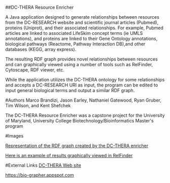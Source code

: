 ##DC-THERA Resource Enricher

A Java application designed to generate relationships between resources from the DC-RESEARCH website and scientific journal articles (Pubmed), proteins (Uniprot), and their associated relationships. 
For example, Pubmed articles are linked to associated LifeSkim concept terms (ie UMLS annotations), and proteins are linked to their Gene Ontology annotations, biological pathways (Reactome, Pathway Interaction DB),and other databases (KEGG, array express).

The resulting RDF graph provides novel relationships between resources and can graphically viewed using a number of tools such as RelFinder, Cytoscape, RDF viewer, etc.

While the application utilizes the DC-THERA ontology for some relationships and accepts a DC-RESEARCH URI as input, the program can be edited to input general biological terms and output a similar RDF graph.

#Authors
Marco Brandizi, Jason Earley, Nathaniel Gatewood, Ryan Gruber, Tim Wilson, and Kent Shefchek

The DC-THERA Resource Enricher was a capstone project for the University of Maryland, University College
Biotechnology/Bioinformatics Master's program


#Images

[Representation of the RDF graph created by the DC-THERA enricher](https://github.com/UMUC-Capstone-Project/IntelliLeaf-Resource-Enricher/blob/master/images/RDFGraph.JPG)

[Here is an example of results graphically viewed in RelFinder](https://github.com/UMUC-Capstone-Project/IntelliLeaf-Resource-Enricher/blob/master/images/example.JPG)

#External Links
[DC-THERA Web site](http://dc-research.eu/)

https://bio-grapher.appspot.com

